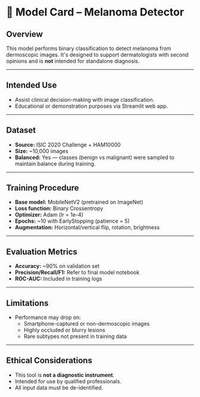 # 🧾 Model Card – Melanoma Detector

## Overview
This model performs binary classification to detect melanoma from dermoscopic images. It's designed to support dermatologists with second opinions and is **not** intended for standalone diagnosis.

---

## Intended Use
- Assist clinical decision-making with image classification.
- Educational or demonstration purposes via Streamlit web app.

---

## Dataset
- **Source:** ISIC 2020 Challenge + HAM10000
- **Size:** ~10,000 images
- **Balanced:** Yes — classes (benign vs malignant) were sampled to maintain balance during training.

---

## Training Procedure
- **Base model:** MobileNetV2 (pretrained on ImageNet)
- **Loss function:** Binary Crossentropy
- **Optimizer:** Adam (lr = 1e-4)
- **Epochs:** ~10 with EarlyStopping (patience = 5)
- **Augmentation:** Horizontal/vertical flip, rotation, brightness

---

## Evaluation Metrics
- **Accuracy:** ~90% on validation set
- **Precision/Recall/F1:** Refer to final model notebook
- **ROC-AUC:** Included in training logs

---

## Limitations
- Performance may drop on:
  - Smartphone-captured or non-dermoscopic images
  - Highly occluded or blurry lesions
  - Rare subtypes not present in training data

---

## Ethical Considerations
- This tool is **not a diagnostic instrument**.
- Intended for use by qualified professionals.
- All input data must be de-identified.
